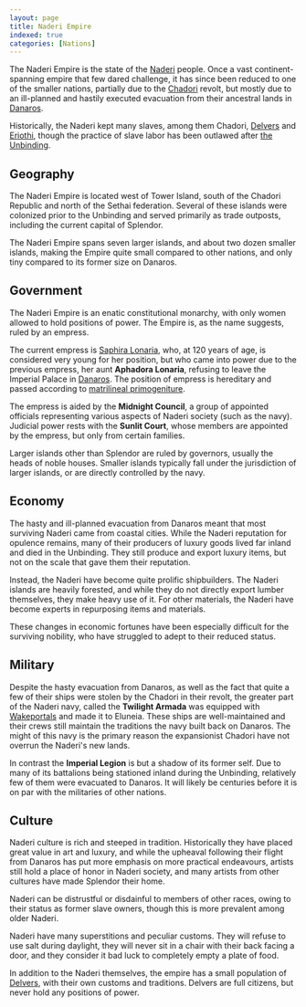 ```yaml
---
layout: page
title: Naderi Empire
indexed: true
categories: [Nations]
---
```


The Naderi Empire is the state of the [Naderi](/races/naderi) people. Once a vast continent-spanning empire that few dared challenge, it has since been reduced to one of the smaller nations, partially due to the [Chadori](/races/chadori) revolt, but mostly due to an ill-planned and hastily executed evacuation from their ancestral lands in [Danaros](/locations/danaros).

Historically, the Naderi kept many slaves, among them Chadori, [Delvers](/races/delvers) and [Eriothi](/races/eriothi), though the practice of slave labor has been outlawed after [the Unbinding](/history/the-unbinding).

## Geography

The Naderi Empire is located west of Tower Island, south of the Chadori Republic and north of the Sethai federation. Several of these islands were colonized prior to the Unbinding and served primarily as trade outposts, including the current capital of Splendor.

The Naderi Empire spans seven larger islands, and about two dozen smaller islands, making the Empire quite small compared to other nations, and only tiny compared to its former size on Danaros.

## Government

The Naderi Empire is an enatic constitutional monarchy, with only women allowed to hold positions of power. The Empire is, as the name suggests, ruled by an empress.

The current empress is [Saphira Lonaria](/persons/saphira_lonaria), who, at 120 years of age, is considered very young for her position, but who came into power due to the previous empress, her aunt **Aphadora Lonaria**, refusing to leave the Imperial Palace in [Danaros](/locations/danaros). The position of empress is hereditary and passed according to [matrilineal primogeniture](https://en.wikipedia.org/wiki/Primogeniture#Matrilineal_primogeniture).

The empress is aided by the **Midnight Council**, a group of appointed officials representing various aspects of Naderi society (such as the navy). Judicial power rests with the **Sunlit Court**, whose members are appointed by the empress, but only from certain families.

Larger islands other than Splendor are ruled by governors, usually the heads of noble houses. Smaller islands typically fall under the jurisdiction of larger islands, or are directly controlled by the navy.

## Economy

The hasty and ill-planned evacuation from Danaros meant that most surviving Naderi came from coastal cities. While the Naderi reputation for opulence remains, many of their producers of luxury goods lived far inland and died in the Unbinding. They still produce and export luxury items, but not on the scale that gave them their reputation.

Instead, the Naderi have become quite prolific shipbuilders. The Naderi islands are heavily forested, and while they do not directly export lumber themselves, they make heavy use of it. For other materials, the Naderi have become experts in repurposing items and materials.

These changes in economic fortunes have been especially difficult for the surviving nobility, who have struggled to adept to their reduced status.

## Military

Despite the hasty evacuation from Danaros, as well as the fact that quite a few of their ships were stolen by the Chadori in their revolt, the greater part of the Naderi navy, called the **Twilight Armada** was equipped with [Wakeportals](/items/wakeportal) and made it to Eluneia. These ships are well-maintained and their crews still maintain the traditions the navy built back on Danaros. The might of this navy is the primary reason the expansionist Chadori have not overrun the Naderi's new lands.

In contrast the **Imperial Legion** is but a shadow of its former self. Due to many of its battalions being stationed inland during the Unbinding, relatively few of them were evacuated to Danaros. It will likely be centuries before it is on par with the militaries of other nations.

## Culture

Naderi culture is rich and steeped in tradition. Historically they have placed great value in art and luxury, and while the upheaval following their flight from Danaros has put more emphasis on more practical endeavours, artists still hold a place of honor in Naderi society, and many artists from other cultures have made Splendor their home.

Naderi can be distrustful or disdainful to members of other races, owing to their status as former slave owners, though this is more prevalent among older Naderi.

Naderi have many superstitions and peculiar customs. They will refuse to use salt during daylight, they will never sit in a chair with their back facing a door, and they consider it bad luck to completely empty a plate of food.

In addition to the Naderi themselves, the empire has a small population of [Delvers](/races/delvers), with their own customs and traditions. Delvers are full citizens, but never hold any positions of power.
